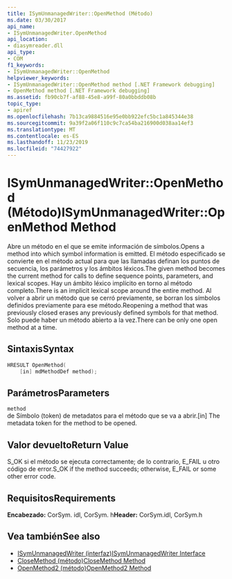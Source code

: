 ```yaml
---
title: ISymUnmanagedWriter::OpenMethod (Método)
ms.date: 03/30/2017
api_name:
- ISymUnmanagedWriter.OpenMethod
api_location:
- diasymreader.dll
api_type:
- COM
f1_keywords:
- ISymUnmanagedWriter::OpenMethod
helpviewer_keywords:
- ISymUnmanagedWriter::OpenMethod method [.NET Framework debugging]
- OpenMethod method [.NET Framework debugging]
ms.assetid: fb90cb7f-af88-45e8-a99f-80a0bbddb08b
topic_type:
- apiref
ms.openlocfilehash: 7b13ca9884516e95e0bb922efc5bc1a845344e38
ms.sourcegitcommit: 9a39f2a06f110c9c7ca54ba216900d038aa14ef3
ms.translationtype: MT
ms.contentlocale: es-ES
ms.lasthandoff: 11/23/2019
ms.locfileid: "74427922"
---
```

# <a name="isymunmanagedwriteropenmethod-method"></a><span data-ttu-id="f455b-102">ISymUnmanagedWriter::OpenMethod (Método)</span><span class="sxs-lookup"><span data-stu-id="f455b-102">ISymUnmanagedWriter::OpenMethod Method</span></span>
<span data-ttu-id="f455b-103">Abre un método en el que se emite información de símbolos.</span><span class="sxs-lookup"><span data-stu-id="f455b-103">Opens a method into which symbol information is emitted.</span></span> <span data-ttu-id="f455b-104">El método especificado se convierte en el método actual para que las llamadas definan los puntos de secuencia, los parámetros y los ámbitos léxicos.</span><span class="sxs-lookup"><span data-stu-id="f455b-104">The given method becomes the current method for calls to define sequence points, parameters, and lexical scopes.</span></span> <span data-ttu-id="f455b-105">Hay un ámbito léxico implícito en torno al método completo.</span><span class="sxs-lookup"><span data-stu-id="f455b-105">There is an implicit lexical scope around the entire method.</span></span> <span data-ttu-id="f455b-106">Al volver a abrir un método que se cerró previamente, se borran los símbolos definidos previamente para ese método.</span><span class="sxs-lookup"><span data-stu-id="f455b-106">Reopening a method that was previously closed erases any previously defined symbols for that method.</span></span> <span data-ttu-id="f455b-107">Solo puede haber un método abierto a la vez.</span><span class="sxs-lookup"><span data-stu-id="f455b-107">There can be only one open method at a time.</span></span>  
  
## <a name="syntax"></a><span data-ttu-id="f455b-108">Sintaxis</span><span class="sxs-lookup"><span data-stu-id="f455b-108">Syntax</span></span>  
  
```cpp  
HRESULT OpenMethod(  
    [in] mdMethodDef method);  
```  
  
## <a name="parameters"></a><span data-ttu-id="f455b-109">Parámetros</span><span class="sxs-lookup"><span data-stu-id="f455b-109">Parameters</span></span>  
 `method`  
 <span data-ttu-id="f455b-110">de Símbolo (token) de metadatos para el método que se va a abrir.</span><span class="sxs-lookup"><span data-stu-id="f455b-110">[in] The metadata token for the method to be opened.</span></span>  
  
## <a name="return-value"></a><span data-ttu-id="f455b-111">Valor devuelto</span><span class="sxs-lookup"><span data-stu-id="f455b-111">Return Value</span></span>  
 <span data-ttu-id="f455b-112">S_OK si el método se ejecuta correctamente; de lo contrario, E_FAIL u otro código de error.</span><span class="sxs-lookup"><span data-stu-id="f455b-112">S_OK if the method succeeds; otherwise, E_FAIL or some other error code.</span></span>  
  
## <a name="requirements"></a><span data-ttu-id="f455b-113">Requisitos</span><span class="sxs-lookup"><span data-stu-id="f455b-113">Requirements</span></span>  
 <span data-ttu-id="f455b-114">**Encabezado:** CorSym. idl, CorSym. h</span><span class="sxs-lookup"><span data-stu-id="f455b-114">**Header:** CorSym.idl, CorSym.h</span></span>  
  
## <a name="see-also"></a><span data-ttu-id="f455b-115">Vea también</span><span class="sxs-lookup"><span data-stu-id="f455b-115">See also</span></span>

- [<span data-ttu-id="f455b-116">ISymUnmanagedWriter (interfaz)</span><span class="sxs-lookup"><span data-stu-id="f455b-116">ISymUnmanagedWriter Interface</span></span>](../../../../docs/framework/unmanaged-api/diagnostics/isymunmanagedwriter-interface.md)
- [<span data-ttu-id="f455b-117">CloseMethod (método)</span><span class="sxs-lookup"><span data-stu-id="f455b-117">CloseMethod Method</span></span>](../../../../docs/framework/unmanaged-api/diagnostics/isymunmanagedwriter-closemethod-method.md)
- [<span data-ttu-id="f455b-118">OpenMethod2 (método)</span><span class="sxs-lookup"><span data-stu-id="f455b-118">OpenMethod2 Method</span></span>](../../../../docs/framework/unmanaged-api/diagnostics/isymunmanagedwriter3-openmethod2-method.md)
